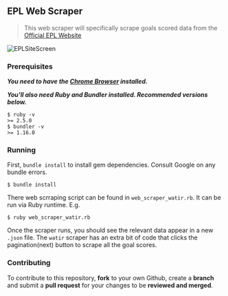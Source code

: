 ## EPL Web Scraper

> This web scraper will specifically scrape goals scored data from the [Official EPL Website](https://www.premierleague.com/stats/top/players/goals)

![EPLSiteScreen](https://sportsdatasolutionsacademy.s3.eu-west-2.amazonaws.com/public/EPLsitescreen.png)

### Prerequisites

***You need to have the [Chrome Browser](https://www.google.com/chrome/) installed.***

***You'll also need Ruby and Bundler installed. Recommended versions below.***

```
$ ruby -v
>= 2.5.0
$ bundler -v
>= 1.16.0
```

### Running

First, ```bundle install``` to install gem dependencies. Consult Google on any bundle errors.

```
$ bundle install
```

There web scrraping script can be found in ```web_scraper_watir.rb```. It can be run via Ruby runtime. E.g.

```
$ ruby web_scraper_watir.rb
```

Once the scraper runs, you should see the relevant data appear in a new ```.json``` file. The ```watir``` scraper has an extra bit of code that clicks the pagination(next) button to scrape all the goal scores.

### Contributing

To contribute to this repository, **fork** to your own Github, create a **branch** and submit a **pull request** for your changes to be **reviewed and merged**.
